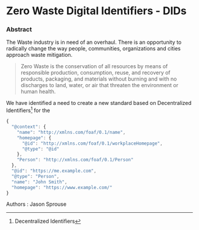 # Zero Waste Digital Identifiers - DIDs

### Abstract

The Waste industry is in need of an overhaul.  There is an opportunity to radically change the way people, communities, organizations and cities approach waste mitigation.  
> Zero Waste is the conservation of all resources by means of responsible production, consumption, reuse, and recovery of products, packaging, and materials without burning and with no discharges to land, water, or air that threaten the environment or human health. 

 
We have identified a need to create a new standard based on Decentralized Identifiers[^1] for the  

```javascript
{
  "@context": {
    "name": "http://xmlns.com/foaf/0.1/name",
    "homepage": {
      "@id": "http://xmlns.com/foaf/0.1/workplaceHomepage",
      "@type": "@id"
    },
    "Person": "http://xmlns.com/foaf/0.1/Person"
  },
  "@id": "https://me.example.com",
  "@type": "Person",
  "name": "John Smith",
  "homepage": "https://www.example.com/"
}
```

Authors
:  Jason Sprouse

[^1]: Decentralized Identifiers 
<!--stackedit_data:
eyJoaXN0b3J5IjpbLTIwOTYyNTA3NDUsLTEzODIzODM4ODYsLT
EyNDE2NzE4MjUsMTc5MTY2NDU1Nl19
-->